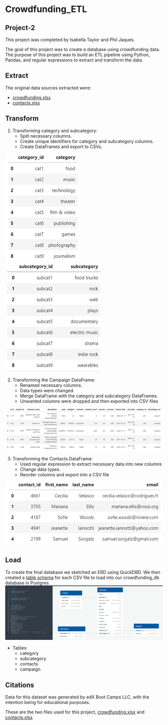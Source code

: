 # Crowdfunding_ETL
## Project-2
This project was completed by Isabella Taylor and Phil Jaques.

The goal of this project was to create a database using crowdfunding data. The purpose of this project was to build an ETL pipeline using Python, Pandas, and regular expressions to extract and transform the data. 

## Extract
The original data sources extracted were: 
- [crowdfunding.xlsx](Resources/contacts.xlsx)
- [contacts.xlsx](Resources/contacts.xlsx)

## Transform
1. Transforming category and subcategory:
    - Split necessary columns.
    - Create unique identifiers for category and subcategory columns.
    - Create DataFrames and export to CSVs.

![category](Images/category_df.png) ![subcategory](Images/subcat_df.png)

2. Transforming the Campaign DataFrame:
    - Renamed necessary columns.
    - Data types were changed.
    - Merge DataFrame with the category and subcategory DataFrames.
    - Unwanted columns were dropped and then exported into CSV files

![campaign](Images/campaign_df.png)

3. Transforming the Contacts DataFrame:
    - Used regular expression to extract necessary data into new columns
    - Change data types.
    - Reorder columns and export into a CSV file

![contacts](Images/contacts_df.png)

## Load
To create the final database we sketched an ERD using QuickDBD. We then created a [table schema](crowdfunding_db_schema.sql) for each CSV file to load into our crowdfunding_db database in Postgres. 
![image of ERD](Images/ERD.png)

* Tables:
    - category
    - subcategory
    - contacts
    - campaign

## Citations
Data for this dataset was generated by edX Boot Camps LLC, with the intention being for educational purposes.

These are the two files used for this project, [crowdfunding.xlsx](Resources/contacts.xlsx) and [contacts.xlsx](Resources/contacts.xlsx).
